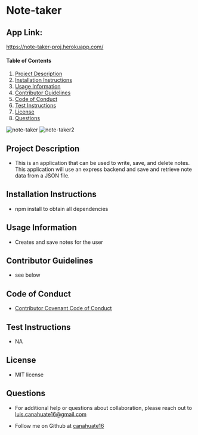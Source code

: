 # Note-taker
 ## App Link:
https://note-taker-proj.herokuapp.com/

#### Table of Contents
1. [Project Description](#project-description)
2. [Installation Instructions](#installation-instructions)
3. [Usage Information](#usage-information)
4. [Contributor Guidelines](#contributor-guidelines)
5. [Code of Conduct](#code-of-conduct)
6. [Test Instructions](#test-instructions)
7. [License](#license)
8. [Questions](#questions)

![note-taker](https://user-images.githubusercontent.com/15930792/98893185-ecef2f00-246f-11eb-8679-45a87a3c8f0d.PNG)
![note-taker2](https://user-images.githubusercontent.com/15930792/98893187-eeb8f280-246f-11eb-9eed-1b15c22c29a5.PNG)



## Project Description
* This is an application that can be used to write, save, and delete notes. This application will use an express backend and save and retrieve note data from a JSON file.

## Installation Instructions
* npm install to obtain all dependencies

## Usage Information
* Creates and save notes for the user

## Contributor Guidelines
* see below

## Code of Conduct
* [Contributor Covenant Code of Conduct](https://www.contributor-covenant.org/version/2/0/code_of_conduct/code_of_conduct.md)

## Test Instructions
* NA

## License
* MIT license

## Questions
* For additional help or questions about collaboration, please reach out to luis.canahuate16@gmail.com

* Follow me on Github at [canahuate16](http://github.com/canahuate16)
